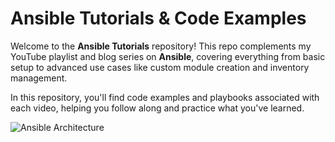 # Ansible Tutorials & Code Examples

Welcome to the **Ansible Tutorials** repository! This repo complements my YouTube playlist and blog series on **Ansible**, covering everything from basic setup to advanced use cases like custom module creation and inventory management.

In this repository, you'll find code examples and playbooks associated with each video, helping you follow along and practice what you've learned.

![Ansible Architecture](https://github.com/user-attachments/assets/c10bbdaa-9572-4403-80d7-de24f6a2bb55)



